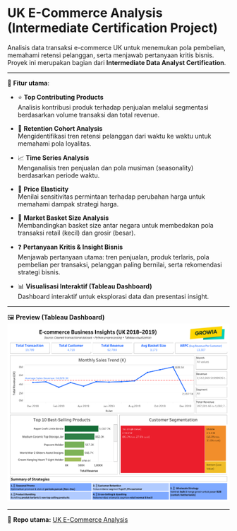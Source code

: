 # UK E-Commerce Analysis (Intermediate Certification Project)

Analisis data transaksi e-commerce UK untuk menemukan pola pembelian, memahami retensi pelanggan, serta menjawab pertanyaan kritis bisnis.  
Proyek ini merupakan bagian dari **Intermediate Data Analyst Certification**.  

---

📌 **Fitur utama**:  

- ⭐ **Top Contributing Products**  
  Analisis kontribusi produk terhadap penjualan melalui segmentasi berdasarkan volume transaksi dan total revenue.  

- 🔁 **Retention Cohort Analysis**  
  Mengidentifikasi tren retensi pelanggan dari waktu ke waktu untuk memahami pola loyalitas.  

- 📈 **Time Series Analysis**  
  Menganalisis tren penjualan dan pola musiman (seasonality) berdasarkan periode waktu.  

- 💸 **Price Elasticity**  
  Menilai sensitivitas permintaan terhadap perubahan harga untuk memahami dampak strategi harga.  

- 🧺 **Market Basket Size Analysis**  
  Membandingkan basket size antar negara untuk membedakan pola transaksi retail (kecil) dan grosir (besar).  

- ❓ **Pertanyaan Kritis & Insight Bisnis**  
  Menjawab pertanyaan utama: tren penjualan, produk terlaris, pola pembelian per transaksi, pelanggan paling bernilai, serta rekomendasi strategi bisnis.  

- 📊 **Visualisasi Interaktif (Tableau Dashboard)**  
  Dashboard interaktif untuk eksplorasi data dan presentasi insight.  

---

🖼️ **Preview (Tableau Dashboard)**  
![UK E-Commerce Dashboard](images/uk-ecommerce-dashboard.png)  

---

🔗 **Repo utama:** [UK E-Commerce Analysis](https://github.com/hfz1988/uk-ecommerce-analysis)
